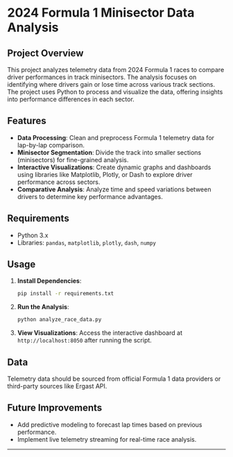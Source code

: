 

# 2024 Formula 1 Minisector Data Analysis

## Project Overview
This project analyzes telemetry data from 2024 Formula 1 races to compare driver performances in track minisectors. The analysis focuses on identifying where drivers gain or lose time across various track sections. The project uses Python to process and visualize the data, offering insights into performance differences in each sector.

## Features
- **Data Processing**: Clean and preprocess Formula 1 telemetry data for lap-by-lap comparison.
- **Minisector Segmentation**: Divide the track into smaller sections (minisectors) for fine-grained analysis.
- **Interactive Visualizations**: Create dynamic graphs and dashboards using libraries like Matplotlib, Plotly, or Dash to explore driver performance across sectors.
- **Comparative Analysis**: Analyze time and speed variations between drivers to determine key performance advantages.

## Requirements
- Python 3.x
- Libraries: `pandas`, `matplotlib`, `plotly`, `dash`, `numpy`
  
## Usage
1. **Install Dependencies**:
    ```bash
    pip install -r requirements.txt
    ```
2. **Run the Analysis**:
    ```bash
    python analyze_race_data.py
    ```
3. **View Visualizations**:
   Access the interactive dashboard at `http://localhost:8050` after running the script.

## Data
Telemetry data should be sourced from official Formula 1 data providers or third-party sources like Ergast API.

## Future Improvements
- Add predictive modeling to forecast lap times based on previous performance.
- Implement live telemetry streaming for real-time race analysis.

---
